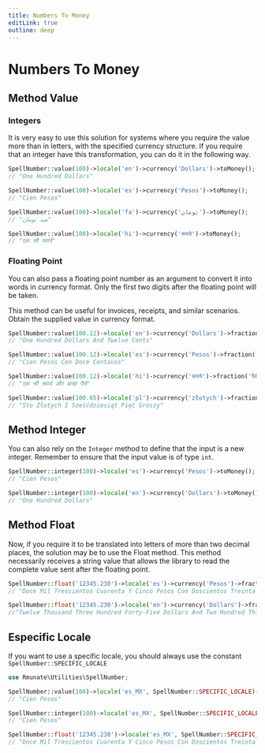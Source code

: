 ```yaml
---
title: Numbers To Money
editLink: true
outline: deep
---
```


# Numbers To Money

## Method Value

### Integers

It is very easy to use this solution for systems where you require the value more than in letters, with the specified currency structure.
If you require that an integer have this transformation, you can do it in the following way.

```php
SpellNumber::value(100)->locale('en')->currency('Dollars')->toMoney();
// "One Hundred Dollars"

SpellNumber::value(100)->locale('es')->currency('Pesos')->toMoney();
// "Cien Pesos"

SpellNumber::value(100)->locale('fa')->currency('تومان')->toMoney();
// "صد تومان"

SpellNumber::value(100)->locale('hi')->currency('रूपये')->toMoney();
// "एक सौ रूपये"
```

### Floating Point

You can also pass a floating point number as an argument to convert it into words in currency format. Only the first two digits after the floating point will be taken.

This method can be useful for invoices, receipts, and similar scenarios. Obtain the supplied value in currency format.

```php
SpellNumber::value(100.12)->locale('en')->currency('Dollars')->fraction('Cents')->toMoney();
// "One Hundred Dollars And Twelve Cents"

SpellNumber::value(100.12)->locale('es')->currency('Pesos')->fraction('Centavos')->toMoney();
// "Cien Pesos Con Doce Centavos"

SpellNumber::value(100.12)->locale('hi')->currency('रूपये')->fraction('पैसे')->toMoney();
// "एक सौ रूपये और बारह पैसे"

SpellNumber::value(100.65)->locale('pl')->currency('złotych')->fraction('groszy')->toMoney();
// "Sto Złotych I Sześćdziesiąt Pięć Groszy"
```

## Method Integer

You can also rely on the `Integer` method to define that the input is a new integer.
Remember to ensure that the input value is of type `int`.

```php
SpellNumber::integer(100)->locale('es')->currency('Pesos')->toMoney();
// "Cien Pesos"

SpellNumber::integer(100)->locale('en')->currency('Dollars')->toMoney();
// "One Hundred Dollars"
```

## Method Float

Now, if you require it to be translated into letters of more than two decimal places, the solution may be to use the Float method. This method necessarily receives a string value that allows the library to read the complete value sent after the floating point.

```php
SpellNumber::float('12345.230')->locale('es')->currency('Pesos')->fraction('Centavos')->toMoney();
// "Doce Mil Trescientos Cuarenta Y Cinco Pesos Con Doscientos Treinta Centavos"

SpellNumber::float('12345.230')->locale('en')->currency('Dollars')->fraction('Cents')->toMoney();
//"Twelve Thousand Three Hundred Forty-Five Dollars And Two Hundred Thirty Cents"
```

## Especific Locale

If you want to use a specific locale, you should always use the constant `SpellNumber::SPECIFIC_LOCALE`

```php
use Rmunate\Utilities\SpellNumber;

SpellNumber::value(100)->locale('es_MX', SpellNumber::SPECIFIC_LOCALE)->currency('Pesos')->toMoney();
// "Cien Pesos"

SpellNumber::integer(100)->locale('es_MX', SpellNumber::SPECIFIC_LOCALE)->currency('Pesos')->toMoney();
// "Cien Pesos"

SpellNumber::float('12345.230')->locale('es_MX', SpellNumber::SPECIFIC_LOCALE)->currency('Pesos')->fraction('Centavos')->toMoney();
// "Doce Mil Trescientos Cuarenta Y Cinco Pesos Con Doscientos Treinta Centavos"
```
